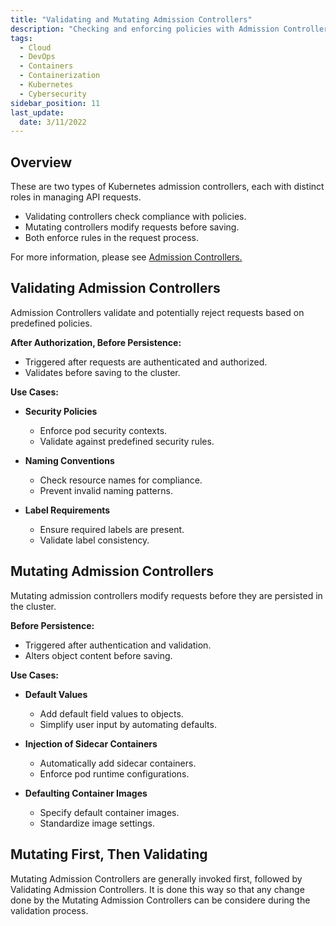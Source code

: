 ```yaml
---
title: "Validating and Mutating Admission Controllers"
description: "Checking and enforcing policies with Admission Controllers"
tags:
  - Cloud
  - DevOps
  - Containers
  - Containerization
  - Kubernetes
  - Cybersecurity
sidebar_position: 11
last_update:
  date: 3/11/2022
---
```



## Overview  

These are two types of Kubernetes admission controllers, each with distinct roles in managing API requests.  

- Validating controllers check compliance with policies.  
- Mutating controllers modify requests before saving.  
- Both enforce rules in the request process.  

For more information, please see [Admission Controllers.](/docs/015-Containerization/033-Microservice-Vulnerabilities/010-Admission-Controllers.md)

## Validating Admission Controllers  

Admission Controllers validate and potentially reject requests based on predefined policies.  

**After Authorization, Before Persistence:**  

  - Triggered after requests are authenticated and authorized.  
  - Validates before saving to the cluster.  

**Use Cases:**  

- **Security Policies**  
  - Enforce pod security contexts.  
  - Validate against predefined security rules.  

- **Naming Conventions**  
  - Check resource names for compliance.  
  - Prevent invalid naming patterns.  

- **Label Requirements**  
  - Ensure required labels are present.  
  - Validate label consistency.  

## Mutating Admission Controllers  

Mutating admission controllers modify requests before they are persisted in the cluster.  

**Before Persistence:**  

  - Triggered after authentication and validation.  
  - Alters object content before saving.  

**Use Cases:**  

- **Default Values**  
  - Add default field values to objects.  
  - Simplify user input by automating defaults.  

- **Injection of Sidecar Containers**  
  - Automatically add sidecar containers.  
  - Enforce pod runtime configurations.  

- **Defaulting Container Images**  
  - Specify default container images.  
  - Standardize image settings.  

## Mutating First, Then Validating  

Mutating Admission Controllers are generally invoked first, followed by Validating Admission Controllers. It is done this way so that any change done by the Mutating Admission Controllers can be considere during the validation process.

